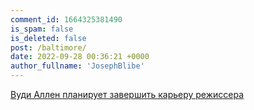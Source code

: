 ```yaml
---
comment_id: 1664325381490
is_spam: false
is_deleted: false
post: /baltimore/
date: 2022-09-28 00:36:21 +0000
author_fullname: 'JosephBlibe'
---
```


<a href=https://worldnewspost.ru/2022/09/17/vydi-allen-planiryet-zavershit-karery-rejissera/>Вуди Аллен планирует завершить карьеру режиссера</a>
